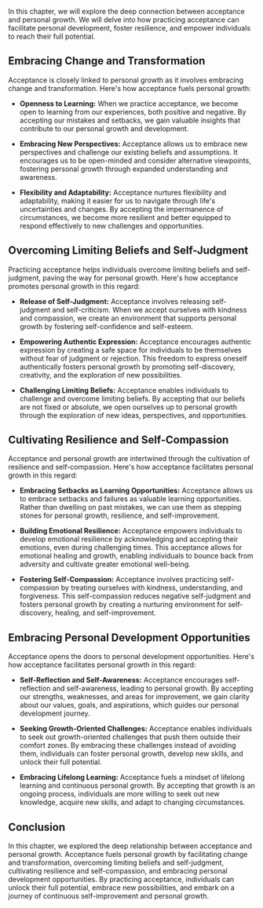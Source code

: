 
In this chapter, we will explore the deep connection between acceptance and personal growth. We will delve into how practicing acceptance can facilitate personal development, foster resilience, and empower individuals to reach their full potential.

Embracing Change and Transformation
-----------------------------------

Acceptance is closely linked to personal growth as it involves embracing change and transformation. Here's how acceptance fuels personal growth:

* **Openness to Learning:** When we practice acceptance, we become open to learning from our experiences, both positive and negative. By accepting our mistakes and setbacks, we gain valuable insights that contribute to our personal growth and development.

* **Embracing New Perspectives:** Acceptance allows us to embrace new perspectives and challenge our existing beliefs and assumptions. It encourages us to be open-minded and consider alternative viewpoints, fostering personal growth through expanded understanding and awareness.

* **Flexibility and Adaptability:** Acceptance nurtures flexibility and adaptability, making it easier for us to navigate through life's uncertainties and changes. By accepting the impermanence of circumstances, we become more resilient and better equipped to respond effectively to new challenges and opportunities.

Overcoming Limiting Beliefs and Self-Judgment
---------------------------------------------

Practicing acceptance helps individuals overcome limiting beliefs and self-judgment, paving the way for personal growth. Here's how acceptance promotes personal growth in this regard:

* **Release of Self-Judgment:** Acceptance involves releasing self-judgment and self-criticism. When we accept ourselves with kindness and compassion, we create an environment that supports personal growth by fostering self-confidence and self-esteem.

* **Empowering Authentic Expression:** Acceptance encourages authentic expression by creating a safe space for individuals to be themselves without fear of judgment or rejection. This freedom to express oneself authentically fosters personal growth by promoting self-discovery, creativity, and the exploration of new possibilities.

* **Challenging Limiting Beliefs:** Acceptance enables individuals to challenge and overcome limiting beliefs. By accepting that our beliefs are not fixed or absolute, we open ourselves up to personal growth through the exploration of new ideas, perspectives, and opportunities.

Cultivating Resilience and Self-Compassion
------------------------------------------

Acceptance and personal growth are intertwined through the cultivation of resilience and self-compassion. Here's how acceptance facilitates personal growth in this regard:

* **Embracing Setbacks as Learning Opportunities:** Acceptance allows us to embrace setbacks and failures as valuable learning opportunities. Rather than dwelling on past mistakes, we can use them as stepping stones for personal growth, resilience, and self-improvement.

* **Building Emotional Resilience:** Acceptance empowers individuals to develop emotional resilience by acknowledging and accepting their emotions, even during challenging times. This acceptance allows for emotional healing and growth, enabling individuals to bounce back from adversity and cultivate greater emotional well-being.

* **Fostering Self-Compassion:** Acceptance involves practicing self-compassion by treating ourselves with kindness, understanding, and forgiveness. This self-compassion reduces negative self-judgment and fosters personal growth by creating a nurturing environment for self-discovery, healing, and self-improvement.

Embracing Personal Development Opportunities
--------------------------------------------

Acceptance opens the doors to personal development opportunities. Here's how acceptance facilitates personal growth in this regard:

* **Self-Reflection and Self-Awareness:** Acceptance encourages self-reflection and self-awareness, leading to personal growth. By accepting our strengths, weaknesses, and areas for improvement, we gain clarity about our values, goals, and aspirations, which guides our personal development journey.

* **Seeking Growth-Oriented Challenges:** Acceptance enables individuals to seek out growth-oriented challenges that push them outside their comfort zones. By embracing these challenges instead of avoiding them, individuals can foster personal growth, develop new skills, and unlock their full potential.

* **Embracing Lifelong Learning:** Acceptance fuels a mindset of lifelong learning and continuous personal growth. By accepting that growth is an ongoing process, individuals are more willing to seek out new knowledge, acquire new skills, and adapt to changing circumstances.

Conclusion
----------

In this chapter, we explored the deep relationship between acceptance and personal growth. Acceptance fuels personal growth by facilitating change and transformation, overcoming limiting beliefs and self-judgment, cultivating resilience and self-compassion, and embracing personal development opportunities. By practicing acceptance, individuals can unlock their full potential, embrace new possibilities, and embark on a journey of continuous self-improvement and personal growth.
